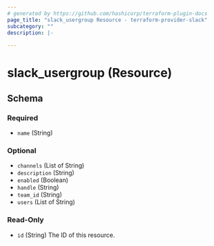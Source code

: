 ```yaml
---
# generated by https://github.com/hashicorp/terraform-plugin-docs
page_title: "slack_usergroup Resource - terraform-provider-slack"
subcategory: ""
description: |-
  
---
```


# slack_usergroup (Resource)





<!-- schema generated by tfplugindocs -->
## Schema

### Required

- `name` (String)

### Optional

- `channels` (List of String)
- `description` (String)
- `enabled` (Boolean)
- `handle` (String)
- `team_id` (String)
- `users` (List of String)

### Read-Only

- `id` (String) The ID of this resource.
